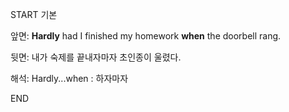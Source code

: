 START
기본

앞면:
**Hardly** had I finished my homework **when** the doorbell rang.


뒷면:
내가 숙제를 끝내자마자 초인종이 울렸다.


해석:
Hardly...when : 하자마자
<!--ID: 1740537481622-->
END
